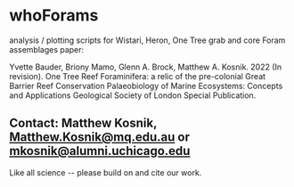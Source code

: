 # whoForams
analysis / plotting scripts for Wistari, Heron, One Tree grab and core Foram assemblages paper:

Yvette Bauder, Briony Mamo, Glenn A. Brock, Matthew A. Kosnik. 2022 (In revision). 
One Tree Reef Foraminifera: a relic of the pre-colonial Great Barrier Reef
Conservation Palaeobiology of Marine Ecosystems: Concepts and Applications
Geological Society of London Special Publication.

## Contact: Matthew Kosnik, Matthew.Kosnik@mq.edu.au or mkosnik@alumni.uchicago.edu

Like all science -- please build on and cite our work.
